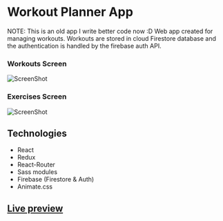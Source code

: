 # Workout Planner App

NOTE: This is an old app I write better code now :D 
Web app created for managing workouts.
Workouts are stored in cloud Firestore database and the authentication is handled by the firebase auth API.

### Workouts Screen

![ScreenShot](https://i.imgur.com/fXMpUkL.png)

### Exercises Screen

![ScreenShot](https://i.imgur.com/QVi4q6Q.png)

## Technologies

- React
- Redux
- React-Router
- Sass modules
- Firebase (Firestore & Auth)
- Animate.css

## [Live preview](https://workout-planner-e9847.firebaseapp.com/)
